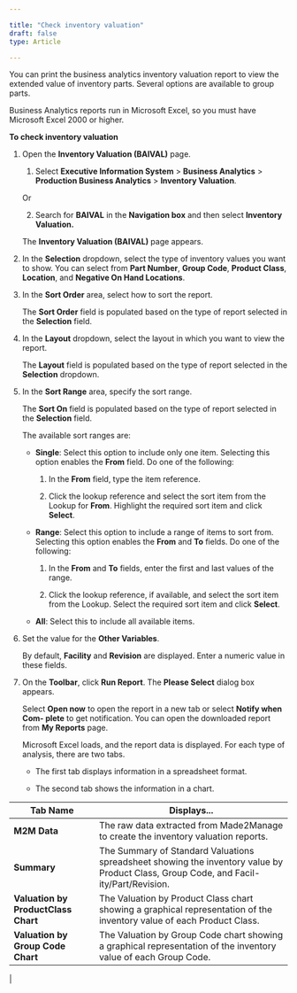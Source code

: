 ```yaml
---

title: "Check inventory valuation"
draft: false
type: Article

---
```


You can print the business analytics inventory valuation report to view the extended value of inventory parts. Several options are available to group parts.

Business Analytics reports run in Microsoft Excel, so you must have Microsoft Excel 2000 or higher.

**To check inventory valuation**

1.  Open the **Inventory Valuation (BAIVAL)** page.

    1. Select **Executive Information System** > **Business Analytics** > **Production Business Analytics** > **Inventory Valuation**.

    Or

    2.  Search for **BAIVAL** in the **Navigation box** and then select **Inventory Valuation.**

    The **Inventory Valuation (BAIVAL)** page appears.

2.  In the **Selection** dropdown, select the type of inventory values you want to show. You can select from **Part Number**, **Group Code**, **Product Class**, **Location**, and **Negative On Hand Locations**.

3.  In the **Sort Order** area, select how to sort the report.

    The **Sort Order** field is populated based on the type of report selected in the **Selection** field.

4.  In the **Layout** dropdown, select the layout in which you want to view the report.

    The **Layout** field is populated based on the type of report selected in the **Selection** dropdown.

5.  In the **Sort Range** area, specify the sort range.

    The **Sort On** field is populated based on the type of report selected in the **Selection** field.

    The available sort ranges are:

    - **Single**: Select this option to include only one item. Selecting this option enables the **From** field. Do one of the following:

        1.  In the **From** field, type the item reference.

        2.  Click the lookup reference and select the sort item from the Lookup for **From**. Highlight the required sort item and click **Select**.

    - **Range**: Select this option to include a range of items to sort from. Selecting this option enables the **From** and **To** fields. Do one of the following:

        1.  In the **From** and **To** fields, enter the first and last values of the range.

        2.  Click the lookup reference, if available, and select the sort item from the Lookup. Select the required sort item and click **Select**.

    - **All**: Select this to include all available items.

6.  Set the value for the **Other Variables**.

    By default, **Facility** and **Revision** are displayed. Enter a numeric value in these fields.

7.  On the **Toolbar**, click **Run Report**. The **Please Select** dialog box appears.

    Select **Open now** to open the report in a new tab or select **Notify when Com- plete** to get notification. You can open the downloaded report from **My Reports** page.

    Microsoft Excel loads, and the report data is displayed. For each type of analysis, there are two tabs.

    - The first tab displays information in a spreadsheet format.

    - The second tab shows the information in a chart.

| **Tab Name**                        | **Displays...**                                                                                                                        |
|-------------------------------------|----------------------------------------------------------------------------------------------------------------------------------------|
| **M2M Data**                        | The raw data extracted from Made2Manage to create the inventory valuation reports.                                                     |
| **Summary**                         | The Summary of Standard Valuations spreadsheet showing the inventory value by Product Class, Group Code, and Facil- ity/Part/Revision. |
| **Valuation by ProductClass Chart** | The Valuation by Product Class chart showing a graphical representation of the inventory value of each Product Class.                |
| **Valuation by Group Code Chart**   | The Valuation by Group Code chart showing a graphical representation of the inventory value of each Group Code.                      |
|
